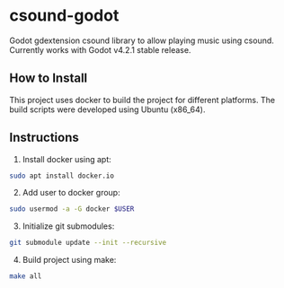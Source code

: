 csound-godot
============

Godot gdextension csound library to allow playing music using csound.  Currently works with Godot v4.2.1 stable release.

How to Install
--------------

This project uses docker to build the project for different platforms.
The build scripts were developed using Ubuntu (x86_64).


## Instructions

1. Install docker using apt:

```bash
sudo apt install docker.io
```

2. Add user to docker group:

```bash
sudo usermod -a -G docker $USER
```

3. Initialize git submodules:

```bash
git submodule update --init --recursive
```

4. Build project using make:

```bash
make all
```
